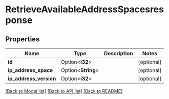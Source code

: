 # RetrieveAvailableAddressSpacesresponse

## Properties

Name | Type | Description | Notes
------------ | ------------- | ------------- | -------------
**id** | Option<**i32**> |  | [optional]
**ip_address_space** | Option<**String**> |  | [optional]
**ip_address_version** | Option<**i32**> |  | [optional]

[[Back to Model list]](../README.md#documentation-for-models) [[Back to API list]](../README.md#documentation-for-api-endpoints) [[Back to README]](../README.md)


